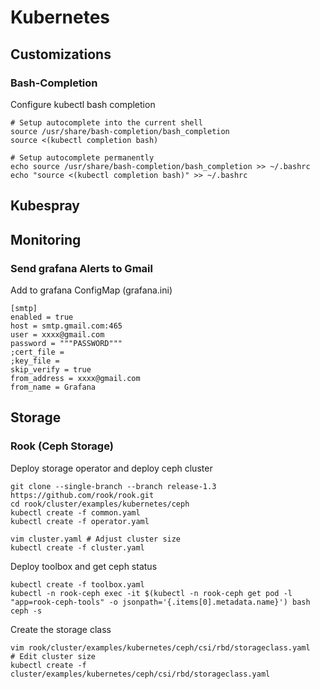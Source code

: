 # Kubernetes

## Customizations
### Bash-Completion
Configure kubectl bash completion
```
# Setup autocomplete into the current shell
source /usr/share/bash-completion/bash_completion
source <(kubectl completion bash)

# Setup autocomplete permanently
echo source /usr/share/bash-completion/bash_completion >> ~/.bashrc
echo "source <(kubectl completion bash)" >> ~/.bashrc
```

## Kubespray


## Monitoring
### Send grafana Alerts to Gmail
Add to grafana ConfigMap (grafana.ini)
```
[smtp]
enabled = true
host = smtp.gmail.com:465
user = xxxx@gmail.com
password = """PASSWORD"""
;cert_file =
;key_file =
skip_verify = true
from_address = xxxx@gmail.com
from_name = Grafana
```

## Storage
### Rook (Ceph Storage)
Deploy storage operator and deploy ceph cluster
```
git clone --single-branch --branch release-1.3 https://github.com/rook/rook.git
cd rook/cluster/examples/kubernetes/ceph
kubectl create -f common.yaml
kubectl create -f operator.yaml

vim cluster.yaml # Adjust cluster size
kubectl create -f cluster.yaml
```

Deploy toolbox and get ceph status
```
kubectl create -f toolbox.yaml
kubectl -n rook-ceph exec -it $(kubectl -n rook-ceph get pod -l "app=rook-ceph-tools" -o jsonpath='{.items[0].metadata.name}') bash
ceph -s
```

Create the storage class
```
vim rook/cluster/examples/kubernetes/ceph/csi/rbd/storageclass.yaml   # Edit cluster size
kubectl create -f cluster/examples/kubernetes/ceph/csi/rbd/storageclass.yaml
```
